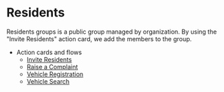 # Residents

Residents groups is a public group managed by organization. By using the "Invite Residents" action card, we add the members to the group.

- Action cards and flows
    - [Invite Residents](ResidentDetails.md)
    - [Raise a Complaint](RaiseAComplaint.md)
    - [Vehicle Registration](VehicleRegistration.md)
    - [Vehicle Search](VehicleSearch.md)